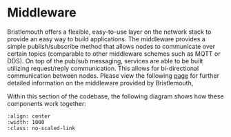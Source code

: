 # Middleware

Bristlemouth offers a flexible,
easy-to-use layer on the network stack to provide an easy way to build applications.
The middleware provides a simple publish/subscribe method
that allows nodes to communicate over certain topics
(comparable to other middleware schemes such as MQTT or DDS).
On top of the pub/sub messaging,
services are able to be built utilizing request/reply communication.
This allows for bi-directional communication between nodes.
Please view the following [page](https://bristlemouth.notion.site/Middleware-Protocol-0f2bdf9abaca49a488fbe52e6a92cf96)
for further detailed information on the middleware provided by Bristlemouth,

Within this section of the codebase,
the following diagram shows how these components work together:

```{image} middleware.png
:align: center
:width: 1000
:class: no-scaled-link
```
